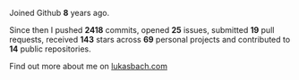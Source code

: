 Joined Github **8** years ago.

Since then I pushed **2418** commits, opened **25** issues, submitted **19** pull requests, received **143** stars across **69** personal projects and contributed to **14** public repositories.

Find out more about me on [lukasbach.com](https://lukasbach.com)
